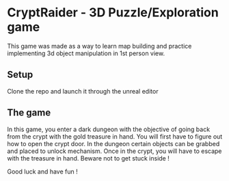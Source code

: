 # CryptRaider - 3D Puzzle/Exploration game

This game was made as a way to learn map building and practice implementing 3d object manipulation in 1st person view.

## Setup 

Clone the repo and launch it through the unreal editor

## The game

In this game, you enter a dark dungeon with the objective of going back from the crypt with the gold treasure in hand. You will first have to figure out how to open the crypt door. In the dungeon certain objects can be grabbed and placed to unlock mechanism. Once in the crypt, you will have to escape with the treasure in hand. Beware not to get stuck inside !

Good luck and have fun !
